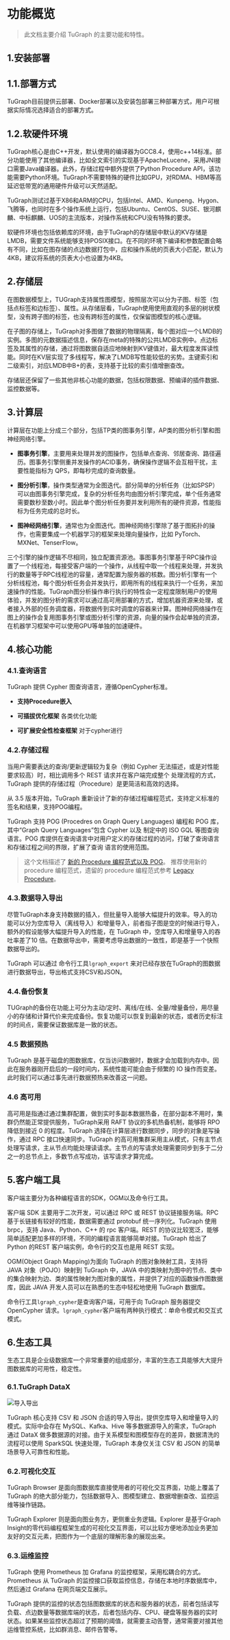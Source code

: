 # 功能概览

> 此文档主要介绍 TuGraph 的主要功能和特性。

## 1.安装部署

## 1.1.部署方式

TuGraph目前提供云部署、Docker部署以及安装包部署三种部署方式，用户可根据实际情况选择适合的部署方式。

## 1.2.软硬件环境

TuGraph核心是由C++开发，默认使用的编译器为GCC8.4，使用c++14标准。部分功能使用了其他编译器，比如全文索引的实现基于ApacheLucene，采用JNI接口需要Java编译器。此外，存储过程中额外提供了Python Procedure API，该功能需要Python环境。TuGraph不需要特殊的硬件比如GPU，对RDMA、HBM等高延迟低带宽的通用硬件升级可以天然适配。

TuGraph测试过基于X86和ARM的CPU，包括Intel、AMD、Kunpeng、Hygon、飞腾等，也同时在多个操作系统上运行，包括Ubuntu、CentOS、SUSE、银河麒麟、中标麒麟、UOS的主流版本，对操作系统和CPU没有特殊的要求。

软硬件环境也包括依赖库的环境，由于TuGraph的存储层中默认的KV存储是LMDB，需要文件系统能够支持POSIX接口。在不同的环境下编译和参数配置会略有不同，比如在图存储的点边数据打包中，应和操作系统的页表大小匹配，默认为4KB，建议将系统的页表大小也设置为4KB。

## 2.存储层

在图数据模型上，TUGraph支持属性图模型，按照层次可以分为子图、标签（包括点标签和边标签）、属性。从存储层看，TuGraph使用使用直观的多层的树状模型，没有跨子图的标签，也没有跨标签的属性，仅保留图模型的核心逻辑。

在子图的存储上，TuGraph对多图做了数据的物理隔离，每个图对应一个LMDB的实例。多图的元数据描述信息，保存在meta的特殊的公共LMDB实例中。点边标签及其属性的存储，通过将图数据自适应地映射到KV键值对，最大程度发挥读性能。同时在KV层实现了多线程写，解决了LMDB写性能较低的劣势。主键索引和二级索引，对应LMDB中B+的表，支持基于比较的索引值增删查改。

存储层还保留了一些其他非核心功能的数据，包括权限数据、预编译的插件数据、监控数据等。

## 3.计算层

计算层在功能上分成三个部分，包括TP类的图事务引擎，AP类的图分析引擎和图神经网络引擎。

- __图事务引擎__，主要用来处理并发的图操作，包括单点查询、邻居查询、路径遍历。图事务引擎侧重并发操作的ACID事务，确保操作逻辑不会互相干扰，主要性能指标为 QPS，即每秒完成的查询数量。

- __图分析引擎__，操作类型通常为全图迭代。部分简单的分析任务（比如SPSP）可以由图事务引擎完成，复杂的分析任务均由图分析引擎完成，单个任务通常需要数秒至数小时。因此单个图分析任务要并发利用所有的硬件资源，性能指标为任务完成的总时长。

- __图神经网络引擎__，通常也为全图迭代。图神经网络引擎除了基于图拓扑的操作，也需要集成一个机器学习的框架来处理向量操作，比如 PyTorch、MXNet、TenserFlow。

三个引擎的操作逻辑不尽相同，独立配置资源池。事图事务引擎基于RPC操作设置了一个线程池，每接受客户端的一个操作，从线程中取一个线程来处理，并发执行的数量等于RPC线程池的容量，通常配置为服务器的核数。图分析引擎有一个分析线程池，每个图分析任务会并发执行，即用所有的线程来执行一个任务，来加速操作的性能。TuGraph图分析操作串行执行的特性会一定程度限制用户的使用体验，并发的图分析的需求可以通过高可用部署的方式，增加机器资源来处理，或者接入外部的任务调度器，将数据传到实时调度的容器来计算。图神经网络操作在图上的操作会复用图事务引擎或图分析引擎的资源，向量的操作会起单独的资源，在机器学习框架中可以使用GPU等单独的加速硬件。

## 4.核心功能

### 4.1.查询语言

TuGraph 提供 Cypher 图查询语言，遵循OpenCypher标准。
- __支持Procedure嵌入__

- __可插拔优化框架__ 各类优化功能

- __可扩展安全性检查框架__ 对于cypher进行

### 4.2.存储过程

当用户需要表达的查询/更新逻辑较为复杂（例如 Cypher 无法描述，或是对性能要求较高）时，相比调用多个 REST 请求并在客户端完成整个
处理流程的方式，TuGraph 提供的存储过程（Procedure）是更简洁和高效的选择。

从 3.5 版本开始，TuGraph 重新设计了新的存储过程编程范式，支持定义标准的签名和结果，支持POG编程。

TuGraph 支持 POG (Procedres on Graph Query Languages) 编程和 POG 库，其中“Graph Query Languages”包含 Cypher 以及
制定中的 ISO GQL 等图查询语言。POG 库提供在查询语言中对用户定义的存储过程的访问，打破了查询语言和存储过程之间的界限，扩展了查询
语言的使用范围。

> 这个文档描述了 [新的 Procedure 编程范式以及 POG](../5.developer-manual/6.interface/3.procedure/1.procedure.md)。
> 推荐使用新的 procedure 编程范式，遗留的 procedure 编程范式参考 [Legacy Procedure](../5.developer-manual/6.interface/3.procedure/2.legacy.md)。

### 4.3.数据导入导出

尽管TuGraph本身支持数据的插入，但批量导入能够大幅提升的效率。导入的功能可以分为空库导入（离线导入）和增量导入，前者指子图是空的时候进行导入，额外的假设能够大幅提升导入的性能，在 TuGraph 中，空库导入和增量导入的吞吐率差了10 倍。在数据导出中，需要考虑导出数据的一致性，即是基于一个快照数据导出的。

TuGraph 可以通过 命令行工具`lgraph_export` 来对已经存放在TuGraph的图数据进行数据导出，导出格式支持CSV和JSON。

### 4.4.备份恢复

TUGraph的备份在功能上可分为主动/定时、离线/在线、全量/增量备份，用尽量小的存储和计算代价来完成备份。恢复功能可以恢复到最新的状态，或者历史标注的时间点，需要保证数据库是一致的状态。

### 4.5 数据预热

TuGraph 是基于磁盘的图数据库，仅当访问数据时，数据才会加载到内存中。因此在服务器刚开启后的一段时间内，系统性能可能会由于频繁的 IO 操作而变差。此时我们可以通过事先进行数据预热来改善这一问题。

### 4.6 高可用

高可用是指通过通过集群配置，做到实时多副本数据热备，在部分副本不用时，集群仍然能正常提供服务，TuGraph采用 RAFT 协议的多机热备机制，能够将 RPO 降低到接近 0 的程度。TuGraph 选择在计算层进行数据同步，同步的对象是写操作，通过 RPC 接口快速同步。TuGraph 的高可用集群采用主从模式，只有主节点处理写请求，主从节点均能处理读请求。主节点的写请求处理需要同步到多于二分之一的总节点上，多数节点写成功，该写请求才算完成。

## 5.客户端工具

客户端主要分为各种编程语言的SDK，OGM以及命令行工具。

客户端 SDK 主要用于二次开发，可以通过 RPC 或 REST 协议链接服务端。RPC 基于长链接有较好的性能，数据需要通过 protobuf 统一序列化。TuGraph 使用brpc，支持 Java、Python、C++ 的 rpc 客户端。REST 的协议比较宽泛，能够简单适配更加多样的环境，不同的编程语言能够简单对接。TuGraph 给出了 Python 的REST 客户端实例，命令行的交互也是用 REST 实现。

OGM(Object Graph Mapping)为面向 TuGraph 的图对象映射工具，支持将 JAVA 对象（POJO）映射到 TuGraph 中，JAVA 中的类映射为图中的节点、类中的集合映射为边、类的属性映射为图对象的属性，并提供了对应的函数操作图数据库，因此 JAVA 开发人员可以在熟悉的生态中轻松地使用 TuGraph 数据库。

命令行工具`lgraph_cypher`是查询客户端，可用于向 TuGraph 服务器提交 OpenCypher 请求。`lgraph_cypher`客户端有两种执行模式：单命令模式和交互式模式。


## 6.生态工具

生态工具是企业级数据库一个非常重要的组成部分，丰富的生态工具能够大大提升图数据库的可用性，稳定性。

### 6.1.TuGraph DataX

![导入导出](../../images/tugraph-datax.png)

TuGraph 核心支持 CSV 和 JSON 合适的导入导出，提供空库导入和增量导入的模式。实际中会存在 MySQL、Kafka、Hive 等多数据源导入的需求，TuGraph 通过 DataX 做多数据源的对接。由于关系模型和图模型存在的差异，数据清洗的流程可以使用 SparkSQL 快速处理，TuGraph 本身仅关注 CSV 和 JSON 的简单场景导入可靠性和性能。

### 6.2.可视化交互

TuGraph Browser 是面向图数据库直接使用者的可视化交互界面，功能上覆盖了 TuGraph 的绝大部分能力，包括数据导入、图模型建立、数据增删查改、监控运维等操作链路。

TuGraph Explorer 则是面向图业务方，更侧重业务逻辑。Explorer 是基于Graph Insight的零代码编程框架生成的可视化交互界面，可以比较方便地添加业务更加友好的交互元素，把图作为一个底层的理解形象的展现出来。

### 6.3.运维监控

TuGraph 使用 Prometheus 加 Grafana 的监控框架，采用松耦合的方式。Prometheus 从 TuGraph 的监控接口获取监控信息，存储在本地时序数据库中，然后通过 Grafana 在网页端交互展示。

TuGraph 提供的监控的状态包括图数据库的状态和服务器的状态，前者包括读写负载、点边数量等数据库端的状态，后者包括内存、CPU、硬盘等服务器的实时状态。如果某些监控状态超过了预期的阈值，就需要主动告警，通常需要对接其他运维管控系统，比如群消息、邮件告警等。
